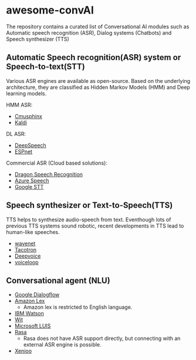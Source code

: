 # awesome-convAI
The repository contains a curated list of Conversational AI modules such as Automatic speech recognition (ASR), Dialog systems (Chatbots) and Speech synthesizer (TTS)

## Automatic Speech recognition(ASR) system or Speech-to-text(STT)

Various ASR engines are available as open-source. Based on the underlying architecture, they are classified as Hidden Markov Models (HMM) and Deep learning models.

HMM ASR:
* [Cmusphinx](https://cmusphinx.github.io/)
* [Kaldi](https://kaldi-asr.org/)

DL ASR:
* [DeepSpeech](https://github.com/mozilla/DeepSpeech)
* [ESPnet](https://github.com/espnet/espnet)

Commercial ASR (Cloud based solutions):
* [Dragon Speech Recognition](https://www.nuance.com/dragon.html)
* [Azure Speech](https://azure.microsoft.com/en-us/services/cognitive-services/speech-to-text/)
* [Google STT](https://cloud.google.com/speech-to-text)

## Speech synthesizer or Text-to-Speech(TTS)

TTS helps to synthesize audio-speech from text. Eventhough lots of previous TTS systems sound robotic, recent developments in TTS lead to human-like speeches.

* [wavenet](https://github.com/ibab/tensorflow-wavenet)
* [Tacotron](https://github.com/keithito/tacotron)
* [Deepvoice](https://github.com/r9y9/deepvoice3_pytorch)
* [voiceloop](https://research.fb.com/downloads/voiceloop/)

## Conversational agent (NLU)

* [Google Dialogflow](https://cloud.google.com/dialogflow)
* [Amazon Lex](https://aws.amazon.com/lex/)
  * Amazon lex is restricted to English language.
* [IBM Watson](https://www.ibm.com/watson)
* [Wit](https://wit.ai/)
* [Microsoft LUIS](https://www.luis.ai/)
* [Rasa](https://rasa.com/)
  * Rasa does not have ASR support directly, but connecting with an external ASR engine is possible.
* [Xenioo](https://www.xenioo.com/en/)

